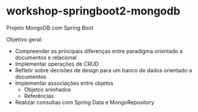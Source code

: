 # workshop-springboot2-mongodb
Projeto MongoDB com Spring Boot

Objetivo geral:
* Compreender as principais diferenças entre paradigma orientado a documentos e relacional
* Implementar operações de CRUD
* Refletir sobre decisões de design para um banco de dados orientado a documentos
* Implementar associações entre objetos
  * Objetos aninhados
  * Referências
* Realizar consultas com Spring Data e MongoRepository
